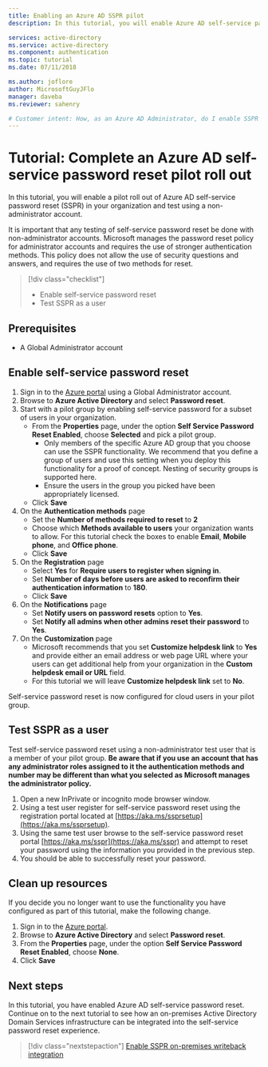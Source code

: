 ```yaml
---
title: Enabling an Azure AD SSPR pilot
description: In this tutorial, you will enable Azure AD self-service password reset for a pilot group of users

services: active-directory
ms.service: active-directory
ms.component: authentication
ms.topic: tutorial
ms.date: 07/11/2018

ms.author: joflore
author: MicrosoftGuyJFlo
manager: daveba
ms.reviewer: sahenry

# Customer intent: How, as an Azure AD Administrator, do I enable SSPR to complete a pilot roll out.
---
```

# Tutorial: Complete an Azure AD self-service password reset pilot roll out

In this tutorial, you will enable a pilot roll out of Azure AD self-service password reset (SSPR) in your organization and test using a non-administrator account.

It is important that any testing of self-service password reset be done with non-administrator accounts. Microsoft manages the password reset policy for administrator accounts and requires the use of stronger authentication methods. This policy does not allow the use of security questions and answers, and requires the use of two methods for reset.

> [!div class="checklist"]
> * Enable self-service password reset
> * Test SSPR as a user

## Prerequisites

* A Global Administrator account

## Enable self-service password reset

1. Sign in to the [Azure portal](https://portal.azure.com) using a Global Administrator account.
1. Browse to **Azure Active Directory** and select **Password reset**.
1. Start with a pilot group by enabling self-service password for a subset of users in your organization.
   * From the **Properties** page, under the option **Self Service Password Reset Enabled**, choose **Selected** and pick a pilot group.
      * Only members of the specific Azure AD group that you choose can use the SSPR functionality. We recommend that you define a group of users and use this setting when you deploy this functionality for a proof of concept. Nesting of security groups is supported here.
      * Ensure the users in the group you picked have been appropriately licensed.
   * Click **Save**
1. On the **Authentication methods** page
   * Set the **Number of methods required to reset** to **2**
   * Choose which **Methods available to users** your organization wants to allow. For this tutorial check the boxes to enable **Email**, **Mobile phone**, and **Office phone**.
   * Click **Save**
1. On the **Registration** page
   * Select **Yes** for **Require users to register when signing in**.
   * Set **Number of days before users are asked to reconfirm their authentication information** to **180**.
   * Click **Save**
1. On the **Notifications** page
   * Set **Notify users on password resets** option to **Yes**.
   * Set **Notify all admins when other admins reset their password** to **Yes**.
1. On the **Customization** page
   * Microsoft recommends that you set **Customize helpdesk link** to **Yes** and provide either an email address or web page URL where your users can get additional help from your organization in the **Custom helpdesk email or URL** field.
   * For this tutorial we will leave **Customize helpdesk link** set to **No**.

Self-service password reset is now configured for cloud users in your pilot group.

## Test SSPR as a user

Test self-service password reset using a non-administrator test user that is a member of your pilot group. **Be aware that if you use an account that has any administrator roles assigned to it the authentication methods and number may be different than what you selected as Microsoft manages the administrator policy.**

1. Open a new InPrivate or incognito mode browser window.
1. Using a test user register for self-service password reset using the registration portal located at [https://aka.ms/ssprsetup](https://aka.ms/ssprsetup).
1. Using the same test user browse to the self-service password reset portal [https://aka.ms/sspr](https://aka.ms/sspr) and attempt to reset your password using the information you provided in the previous step.
1. You should be able to successfully reset your password.

## Clean up resources

If you decide you no longer want to use the functionality you have configured as part of this tutorial, make the following change.

1. Sign in to the [Azure portal](https://portal.azure.com).
1. Browse to **Azure Active Directory** and select **Password reset**.
1. From the **Properties** page, under the option **Self Service Password Reset Enabled**, choose **None**.
1. Click **Save**

## Next steps

In this tutorial, you have enabled Azure AD self-service password reset. Continue on to the next tutorial to see how an on-premises Active Directory Domain Services infrastructure can be integrated into the self-service password reset experience.

> [!div class="nextstepaction"]
> [Enable SSPR on-premises writeback integration](tutorial-enable-writeback.md)
